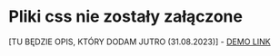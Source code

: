 # Pliki css nie zostały załączone 
[TU BĘDZIE OPIS, KTÓRY DODAM JUTRO (31.08.2023)]
    - [DEMO LINK](https://emil-owczarek.github.io/MET-landing-page/)
